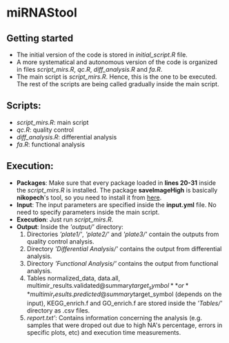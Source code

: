 # miRNAStool

## Getting started

- The initial version of the code is stored in *initial_script.R* file.
- A more systematical and autonomous version of the code is organized in files *script_mirs.R*, *qc.R*, *diff_analysis.R* and *fa.R*.
- The main script is *script_mirs.R*. Hence, this is the one to be executed. The rest of the scripts are being called gradually inside the main script.

## Scripts:
- *script_mirs.R*: main script
- *qc.R*: quality control
- *diff_analysis.R*: differential analysis
- *fa.R*: functional analysis

## Execution:
- **Packages**: Make sure that every package loaded in **lines 20-31** inside the *script_mirs.R* is installed. The package **saveImageHigh** is basically **nikopech**'s tool, so you need to install it from [here](https://github.com/nikopech/saveImageHigh).
- **Input**: The input parameters are specified inside the **input.yml** file. No need to specify parameters inside the main script.
- **Execution**: Just run *script_mirs.R*.
- **Output**: Inside the *'output/'* directory:
  1. Directories *'plate1/'*, *'plate2/'*  and *'plate3/'* contain the outputs from quality control analysis.
  2. Directory *'Differential Analysis/'* contains the output from differential analysis.
  3. Directory *'Functional Analysis/'* contains the output from functional analysis.
  4. Tables normalized_data, data.all, multimir_results.validated@summary$target_symbol **or** multimir_results.predicted@summary$target_symbol (depends on the input), KEGG_enrich.f and GO_enrich.f are stored inside the *'Tables/'* directory as .csv files.
  5. *report.txt'*: Contains information concerning the analysis (e.g. samples that were droped out due to high NA's percentage, errors in specific plots, etc) and execution time measurements.
